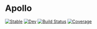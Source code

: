# Apollo

[![Stable](https://img.shields.io/badge/docs-stable-blue.svg)](https://JoshuaBillson.github.io/Apollo.jl/stable/)
[![Dev](https://img.shields.io/badge/docs-dev-blue.svg)](https://JoshuaBillson.github.io/Apollo.jl/dev/)
[![Build Status](https://github.com/JoshuaBillson/Apollo.jl/actions/workflows/CI.yml/badge.svg?branch=main)](https://github.com/JoshuaBillson/Apollo.jl/actions/workflows/CI.yml?query=branch%3Amain)
[![Coverage](https://codecov.io/gh/JoshuaBillson/Apollo.jl/branch/main/graph/badge.svg)](https://codecov.io/gh/JoshuaBillson/Apollo.jl)

